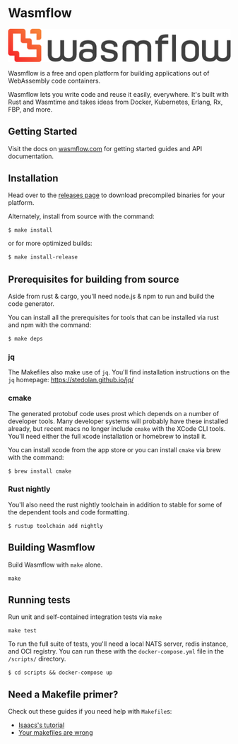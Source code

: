# Wasmflow

<div align="center">
<img src="https://github.com/wasmflow/.github/blob/main/assets/wasmflow-logo-color@.5.png?raw=true">
</div>

Wasmflow is a free and open platform for building applications out of WebAssembly code containers.

Wasmflow lets you write code and reuse it easily, everywhere. It's built with Rust and Wasmtime and takes ideas from Docker, Kubernetes, Erlang, Rx, FBP, and more.

## Getting Started

Visit the docs on [wasmflow.com](https://wasmflow.com) for getting started guides and API documentation.

## Installation

Head over to the [releases page](https://github.com/wasmflow/wasmflow/releases) to download precompiled binaries for your platform.

Alternately, install from source with the command:

```
$ make install
```

or for more optimized builds:

```sh
$ make install-release
```

## Prerequisites for building from source

Aside from rust & cargo, you'll need node.js & npm to run and build the code generator.

You can install all the prerequisites for tools that can be installed via rust and npm with the command:

```sh
$ make deps
```

### jq

The Makefiles also make use of `jq`. You'll find installation instructions on the `jq` homepage: https://stedolan.github.io/jq/

### cmake

The generated protobuf code uses prost which depends on a number of developer tools. Many developer systems will probably have these installed already, but recent macs no longer include `cmake` with the XCode CLI tools. You'll need either the full xcode installation or homebrew to install it.

You can install xcode from the app store or you can install `cmake` via brew with the command:

```sh
$ brew install cmake
```

### Rust nightly

You'll also need the rust nightly toolchain in addition to stable for some of the dependent tools and code formatting.

```
$ rustup toolchain add nightly
```

## Building Wasmflow

Build Wasmflow with `make` alone.

```console
make
```

## Running tests

Run unit and self-contained integration tests via `make`

```console
make test
```

To run the full suite of tests, you'll need a local NATS server, redis instance, and OCI registry. You can run these with the `docker-compose.yml` file in the `/scripts/` directory.

```console
$ cd scripts && docker-compose up
```

## Need a Makefile primer?

Check out these guides if you need help with `Makefile`s:

- [Isaacs's tutorial](https://gist.github.com/isaacs/62a2d1825d04437c6f08)
- [Your makefiles are wrong](https://tech.davis-hansson.com/p/make/)
